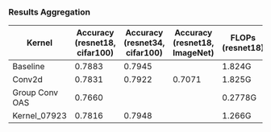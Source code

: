 ### Results Aggregation

| Kernel | Accuracy (resnet18, cifar100) | Accuracy (resnet34, cifar100) | Accuracy (resnet18, ImageNet) | FLOPs (resnet18) | Performance (resnet18) | Performance (resnet34) |
| ------ | ------ | ------ | ------ | ------ | ------ | ------ |
| Baseline | 0.7883 | 0.7945 |  | 1.824G | 38.8ms | 71.4ms |
| Conv2d | 0.7831 | 0.7922 | 0.7071 | 1.825G | 35.7ms | |
| Group Conv OAS | 0.7660 |  |  | 0.2778G | 8.48ms | |
| Kernel_07923 | 0.7816 | 0.7948 |  | 1.266G | 16.5ms | 29.6ms |
